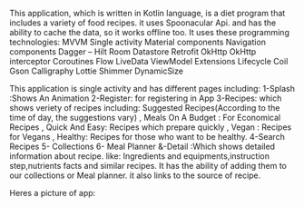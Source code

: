 This application, which is written in Kotlin language, is a diet program that includes a variety of food recipes. it uses Spoonacular Api. and has the ability to cache the data, so it works offline too. It uses these programming technologies:
MVVM
Single activity
Material components
Navigation components
Dagger – Hilt
Room
Datastore
Retrofit
OkHttp
OkHttp interceptor
Coroutines
Flow
LiveData
ViewModel
Extensions
Lifecycle
Coil
Gson
Calligraphy
Lottie
Shimmer
DynamicSize


This application is single activity and has different pages including:
1-Splash :Shows An Animation
2-Register: for registering in App
3-Recipes: which shows veriety of recipes including: Suggested Recipes(According to the time of day, the suggestions vary) , Meals On A Budget : For Economical Recipes , Quick And Easy: Recipes which prepare quickly , Vegan : Recipes for Vegans , Healthy: Recipes for those who want to be healthy.
4-Search Recipes
5- Collections
6- Meal Planner
&-Detail :Which shows detailed information about recipe. like: Ingredients and equipments,instruction step,nutrients facts and similar recipes. It has the ability of adding them to our collections or Meal planner. it also links to the source of recipe.

Heres a picture of app:




